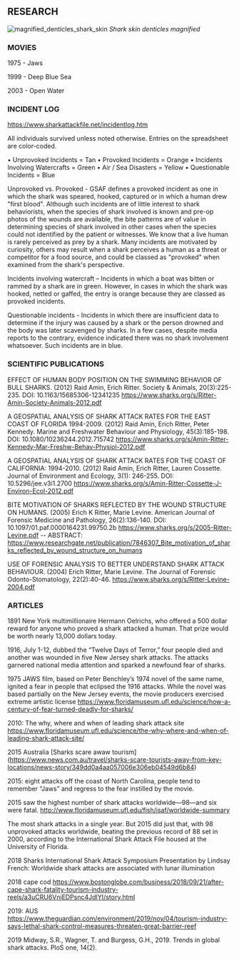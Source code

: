


## RESEARCH


![magnified_denticles_shark_skin](https://user-images.githubusercontent.com/76251622/113680405-17f94a00-96c1-11eb-9617-b8f3d35cd170.jpg)
            *Shark skin denticles magnified*

### MOVIES

1975 - Jaws

1999 - Deep Blue Sea

2003 - Open Water



### INCIDENT LOG

https://www.sharkattackfile.net/incidentlog.htm

All individuals survived unless noted otherwise.
Entries on the spreadsheet are color-coded.

• Unprovoked Incidents = Tan
• Provoked Incidents = Orange
• Incidents Involving Watercrafts = Green
• Air / Sea Disasters = Yellow
• Questionable Incidents = Blue

Unprovoked vs. Provoked - GSAF defines a provoked incident as one in which the shark was speared, hooked, captured or in which a human drew "first blood". Although such incidents are of little interest to shark behaviorists, when the species of shark involved is known and pre-op photos of the wounds are available, the bite patterns are of value in determining species of shark involved in other cases when the species could not identified by the patient or witnesses. We know that a live human is rarely perceived as prey by a shark. Many incidents are motivated by curiosity, others may result when a shark perceives a human as a threat or competitor for a food source, and could be classed as "provoked" when examined from the shark's perspective.

Incidents involving watercraft – Incidents in which a boat was bitten or rammed by a shark are in green. However, in cases in which the shark was hooked, netted or gaffed, the entry is orange because they are classed as provoked incidents.

Questionable incidents - Incidents in which there are insufficient data to determine if the injury was caused by a shark or the person drowned and the body was later scavenged by sharks. In a few cases, despite media reports to the contrary, evidence indicated there was no shark involvement whatsoever. Such incidents are in blue.



### SCIENTIFIC PUBLICATIONS


EFFECT OF HUMAN BODY POSITION ON THE SWIMMING BEHAVIOR OF BULL SHARKS.
(2012) Raid Amin, Erich Ritter. Society & Animals, 20(3):225-235. DOI: 10.1163/15685306-12341235
https://www.sharks.org/s/Ritter-Amin-Society-Animals-2012.pdf

A GEOSPATIAL ANALYSIS OF SHARK ATTACK RATES FOR THE EAST COAST OF FLORIDA 1994-2009.
(2012) Raid Amin, Erich Ritter, Peter Kennedy. Marine and Freshwater Behaviour and Physiology, 45(3):185-198. DOI: 10.1080/10236244.2012.715742
https://www.sharks.org/s/Amin-Ritter-Kennedy-Mar-Freshw-Behav-Physiol-2012.pdf

A GEOSPATIAL ANALYSIS OF SHARK ATTACK RATES FOR THE COAST OF CALIFORNIA: 1994-2010.
(2012) Raid Amin, Erich Ritter, Lauren Cossette. Journal of Environment and Ecology, 3(1): 246-255. DOI: 10.5296/jee.v3i1.2700
https://www.sharks.org/s/Amin-Ritter-Cossette-J-Environ-Ecol-2012.pdf

BITE MOTIVATION OF SHARKS REFLECTED BY THE WOUND STRUCTURE ON HUMANS.
(2005) Erich K Ritter, Marie Levine. American Journal of Forensic Medicine and Pathology, 26(2):136-140. DOI: 10.1097/01.paf.0000164231.99750.2b
https://www.sharks.org/s/2005-Ritter-Levine.pdf
-- ABSTRACT: https://www.researchgate.net/publication/7846307_Bite_motivation_of_sharks_reflected_by_wound_structure_on_humans

USE OF FORENSIC ANALYSIS TO BETTER UNDERSTAND SHARK ATTACK BEHAVIOUR.
(2004) Erich Ritter, Marie Levine. The Journal of Forensic Odonto-Stomatology, 22(2):40-46.
https://www.sharks.org/s/Ritter-Levine-2004.pdf



### ARTICLES

1891 New York multimillionaire Hermann Oelrichs, who offered a 500 dollar reward for anyone who proved a shark attacked a human. That prize would be worth nearly 13,000 dollars today.

1916, July 1-12, dubbed the “Twelve Days of Terror,” four people died and another was wounded in five New Jersey shark attacks. The attacks garnered national media attention and sparked a newfound fear of sharks.

1975 JAWS film, based on Peter Benchley’s 1974 novel of the same name, ignited a fear in people that eclipsed the 1916 attacks. While the novel was based partially on the New Jersey events, the movie producers exercised extreme artistic license
https://www.floridamuseum.ufl.edu/science/how-a-century-of-fear-turned-deadly-for-sharks/

2010: The why, where and when of leading shark attack site https://www.floridamuseum.ufl.edu/science/the-why-where-and-when-of-leading-shark-attack-site/

2015 Australia
[Sharks scare awaw tourism] (https://www.news.com.au/travel/sharks-scare-tourists-away-from-key-locations/news-story/349dd0a4aa057006e306eb04549d6b84)

2015: eight attacks off the coast of North Carolina, people tend to remember “Jaws” and regress to the fear instilled by the movie.

2015 saw the highest number of shark attacks worldwide—98—and six were fatal.
http://www.floridamuseum.ufl.edu/fish/isaf/worldwide-summary

The most shark attacks in a single year. But 2015 did just that, with 98 unprovoked attacks worldwide, beating the previous record of 88 set in 2000, according to the International Shark Attack File housed at the University of Florida.

2018 Sharks International Shark Attack Symposium Presentation by Lindsay French: Worldwide shark attacks are associated with lunar illumination

2018 cape cod
https://www.bostonglobe.com/business/2018/09/21/after-cape-shark-fatality-tourism-industry-reels/a3uCRU6VnjEDPsnc4JdIYI/story.html

2019: AUS 
https://www.theguardian.com/environment/2019/nov/04/tourism-industry-says-lethal-shark-control-measures-threaten-great-barrier-reef

2019 
Midway, S.R., Wagner, T. and Burgess, G.H., 2019. Trends in global shark attacks. PloS one, 14(2).

